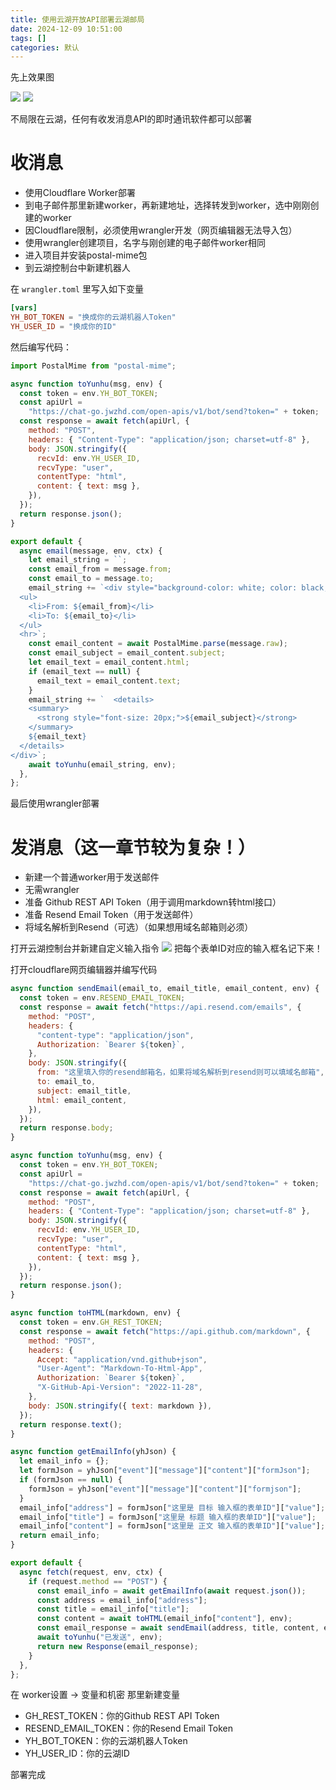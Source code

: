```yaml
---
title: 使用云湖开放API部署云湖邮局
date: 2024-12-09 10:51:00
tags: []
categories: 默认
---
```


先上效果图

![](https://s.rmimg.com/2024-11-21/1732152952-218009-2024-11-21-92212.png)
![](https://s.rmimg.com/2024-11-21/1732152956-884414-2024-11-21-92314.png)

不局限在云湖，任何有收发消息API的即时通讯软件都可以部署

# 收消息

- 使用Cloudflare Worker部署
- 到电子邮件那里新建worker，再新建地址，选择转发到worker，选中刚刚创建的worker
- 因Cloudflare限制，必须使用wrangler开发（网页编辑器无法导入包）
- 使用wrangler创建项目，名字与刚创建的电子邮件worker相同
- 进入项目并安装postal-mime包
- 到云湖控制台中新建机器人

在 `wrangler.toml` 里写入如下变量

```toml
[vars]
YH_BOT_TOKEN = "换成你的云湖机器人Token"
YH_USER_ID = "换成你的ID"
```

然后编写代码：

```javascript
import PostalMime from "postal-mime";

async function toYunhu(msg, env) {
  const token = env.YH_BOT_TOKEN;
  const apiUrl =
    "https://chat-go.jwzhd.com/open-apis/v1/bot/send?token=" + token;
  const response = await fetch(apiUrl, {
    method: "POST",
    headers: { "Content-Type": "application/json; charset=utf-8" },
    body: JSON.stringify({
      recvId: env.YH_USER_ID,
      recvType: "user",
      contentType: "html",
      content: { text: msg },
    }),
  });
  return response.json();
}

export default {
  async email(message, env, ctx) {
    let email_string = ``;
    const email_from = message.from;
    const email_to = message.to;
    email_string += `<div style="background-color: white; color: black;">
  <ul>
    <li>From: ${email_from}</li>
    <li>To: ${email_to}</li>
  </ul>
  <hr>`;
    const email_content = await PostalMime.parse(message.raw);
    const email_subject = email_content.subject;
    let email_text = email_content.html;
    if (email_text == null) {
      email_text = email_content.text;
    }
    email_string += `  <details>
    <summary>
      <strong style="font-size: 20px;">${email_subject}</strong>
    </summary>
    ${email_text}
  </details>
</div>`;
    await toYunhu(email_string, env);
  },
};
```

最后使用wrangler部署

# 发消息（这一章节较为复杂！）

- 新建一个普通worker用于发送邮件
- 无需wrangler
- 准备 Github REST API Token（用于调用markdown转html接口）
- 准备 Resend Email Token（用于发送邮件）
- 将域名解析到Resend（可选）（如果想用域名邮箱则必须）

打开云湖控制台并新建自定义输入指令
![](https://s.rmimg.com/2024-11-21/1732153422-509814-2024-11-21-94259.png)
把每个表单ID对应的输入框名记下来！

打开cloudflare网页编辑器并编写代码

```javascript
async function sendEmail(email_to, email_title, email_content, env) {
  const token = env.RESEND_EMAIL_TOKEN;
  const response = await fetch("https://api.resend.com/emails", {
    method: "POST",
    headers: {
      "content-type": "application/json",
      Authorization: `Bearer ${token}`,
    },
    body: JSON.stringify({
      from: "这里填入你的resend邮箱名，如果将域名解析到resend则可以填域名邮箱",
      to: email_to,
      subject: email_title,
      html: email_content,
    }),
  });
  return response.body;
}

async function toYunhu(msg, env) {
  const token = env.YH_BOT_TOKEN;
  const apiUrl =
    "https://chat-go.jwzhd.com/open-apis/v1/bot/send?token=" + token;
  const response = await fetch(apiUrl, {
    method: "POST",
    headers: { "Content-Type": "application/json; charset=utf-8" },
    body: JSON.stringify({
      recvId: env.YH_USER_ID,
      recvType: "user",
      contentType: "html",
      content: { text: msg },
    }),
  });
  return response.json();
}

async function toHTML(markdown, env) {
  const token = env.GH_REST_TOKEN;
  const response = await fetch("https://api.github.com/markdown", {
    method: "POST",
    headers: {
      Accept: "application/vnd.github+json",
      "User-Agent": "Markdown-To-Html-App",
      Authorization: `Bearer ${token}`,
      "X-GitHub-Api-Version": "2022-11-28",
    },
    body: JSON.stringify({ text: markdown }),
  });
  return response.text();
}

async function getEmailInfo(yhJson) {
  let email_info = {};
  let formJson = yhJson["event"]["message"]["content"]["formJson"];
  if (formJson == null) {
    formJson = yhJson["event"]["message"]["content"]["formjson"];
  }
  email_info["address"] = formJson["这里是 目标 输入框的表单ID"]["value"];
  email_info["title"] = formJson["这里是 标题 输入框的表单ID"]["value"];
  email_info["content"] = formJson["这里是 正文 输入框的表单ID"]["value"];
  return email_info;
}

export default {
  async fetch(request, env, ctx) {
    if (request.method == "POST") {
      const email_info = await getEmailInfo(await request.json());
      const address = email_info["address"];
      const title = email_info["title"];
      const content = await toHTML(email_info["content"], env);
      const email_response = await sendEmail(address, title, content, env);
      await toYunhu("已发送", env);
      return new Response(email_response);
    }
  },
};
```

在 worker设置 -> 变量和机密 那里新建变量

- GH_REST_TOKEN：你的Github REST API Token
- RESEND_EMAIL_TOKEN：你的Resend Email Token
- YH_BOT_TOKEN：你的云湖机器人Token
- YH_USER_ID：你的云湖ID

部署完成
